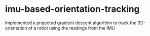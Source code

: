 # imu-based-orientation-tracking
Implemented a projected gradient descent algorithm to track the 3D-orientation of a robot using the readings from the IMU
